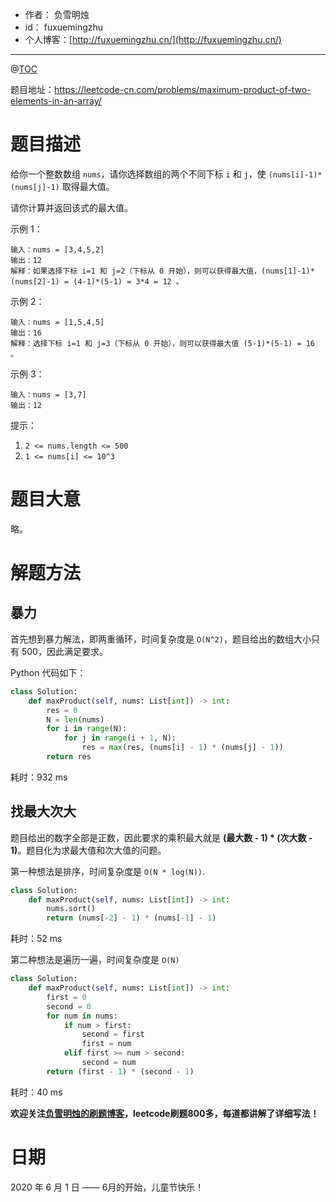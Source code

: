 

- 作者：    负雪明烛
- id：      fuxuemingzhu
- 个人博客：[http://fuxuemingzhu.cn/](http://fuxuemingzhu.cn/)

---
@[TOC](目录)


题目地址：https://leetcode-cn.com/problems/maximum-product-of-two-elements-in-an-array/


# 题目描述


给你一个整数数组 `nums`，请你选择数组的两个不同下标 `i` 和 `j`，使 `(nums[i]-1)*(nums[j]-1)` 取得最大值。

请你计算并返回该式的最大值。

示例 1：

    输入：nums = [3,4,5,2]
    输出：12 
    解释：如果选择下标 i=1 和 j=2（下标从 0 开始），则可以获得最大值，(nums[1]-1)*(nums[2]-1) = (4-1)*(5-1) = 3*4 = 12 。 

示例 2：

    输入：nums = [1,5,4,5]
    输出：16
    解释：选择下标 i=1 和 j=3（下标从 0 开始），则可以获得最大值 (5-1)*(5-1) = 16 。

示例 3：

    输入：nums = [3,7]
    输出：12

提示：

1. `2 <= nums.length <= 500`
1. `1 <= nums[i] <= 10^3`

# 题目大意

略。

# 解题方法

## 暴力

首先想到暴力解法，即两重循环，时间复杂度是 `O(N^2)`，题目给出的数组大小只有 500，因此满足要求。


Python 代码如下：

```python
class Solution:
    def maxProduct(self, nums: List[int]) -> int:
        res = 0
        N = len(nums)
        for i in range(N):
            for j in range(i + 1, N):
                res = max(res, (nums[i] - 1) * (nums[j] - 1))
        return res
```
耗时：932 ms

## 找最大次大

题目给出的数字全部是正数，因此要求的乘积最大就是 **(最大数 - 1) * (次大数 - 1)**。题目化为求最大值和次大值的问题。

第一种想法是排序，时间复杂度是 `O(N * log(N))`.

```python
class Solution:
    def maxProduct(self, nums: List[int]) -> int:
        nums.sort()
        return (nums[-2] - 1) * (nums[-1] - 1)
```
耗时：52 ms


第二种想法是遍历一遍，时间复杂度是 `O(N)`

```python
class Solution:
    def maxProduct(self, nums: List[int]) -> int:
        first = 0
        second = 0
        for num in nums:
            if num > first:
                second = first
                first = num
            elif first >= num > second:
                second = num
        return (first - 1) * (second - 1)
```
耗时：40 ms

**欢迎关注[负雪明烛的刷题博客](https://blog.csdn.net/fuxuemingzhu)，leetcode刷题800多，每道都讲解了详细写法！**



# 日期

2020 年 6 月 1 日 —— 6月的开始，儿童节快乐！


  [1]: https://assets.leetcode-cn.com/aliyun-lc-upload/uploads/2020/05/30/graph.png
  [2]: https://assets.leetcode-cn.com/aliyun-lc-upload/uploads/2020/05/30/graph.png
  [3]: https://assets.leetcode-cn.com/aliyun-lc-upload/uploads/2020/05/30/graph-1.png

